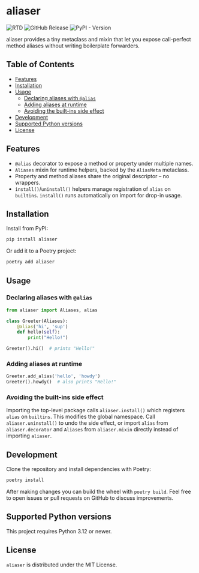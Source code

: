 # aliaser
![RTD](https://app.readthedocs.org/projects/aliaser/badge/?version=latest&style=for-the-badge)
![GitHub Release](https://img.shields.io/github/v/release/tayjaybabee/aliaser?include_prereleases&cacheSeconds=10&style=for-the-badge)
![PyPI - Version](https://img.shields.io/pypi/v/aliaser?style=for-the-badge)


aliaser provides a tiny metaclass and mixin that let you expose call-perfect
method aliases without writing boilerplate forwarders.

## Table of Contents

- [Features](#features)
- [Installation](#installation)
- [Usage](#usage)
  - [Declaring aliases with `@alias`](#declaring-aliases-with-alias)
  - [Adding aliases at runtime](#adding-aliases-at-runtime)
  - [Avoiding the built-ins side effect](#avoiding-the-built-ins-side-effect)
- [Development](#development)
- [Supported Python versions](#supported-python-versions)
- [License](#license)

## Features

- `@alias` decorator to expose a method or property under multiple names.
- `Aliases` mixin for runtime helpers, backed by the `AliasMeta` metaclass.
- Property and method aliases share the original descriptor – no wrappers.
- `install()`/`uninstall()` helpers manage registration of `alias` on
  `builtins`. `install()` runs automatically on import for drop-in usage.

## Installation

Install from PyPI:

```bash
pip install aliaser
```

Or add it to a Poetry project:

```bash
poetry add aliaser
```

## Usage

### Declaring aliases with `@alias`

```python
from aliaser import Aliases, alias

class Greeter(Aliases):
    @alias('hi', 'sup')
    def hello(self):
        print("Hello!")

Greeter().hi()  # prints "Hello!"
```

### Adding aliases at runtime

```python
Greeter.add_alias('hello', 'howdy')
Greeter().howdy()  # also prints "Hello!"
```

### Avoiding the built-ins side effect

Importing the top-level package calls `aliaser.install()` which registers
`alias` on `builtins`. This modifies the global namespace. Call
`aliaser.uninstall()` to undo the side effect, or import `alias` from
`aliaser.decorator` and `Aliases` from `aliaser.mixin` directly instead of
importing `aliaser`.

## Development

Clone the repository and install dependencies with Poetry:

```bash
poetry install
```

After making changes you can build the wheel with `poetry build`. Feel free to
open issues or pull requests on GitHub to discuss improvements.

## Supported Python versions

This project requires Python 3.12 or newer.

## License

`aliaser` is distributed under the MIT License.
